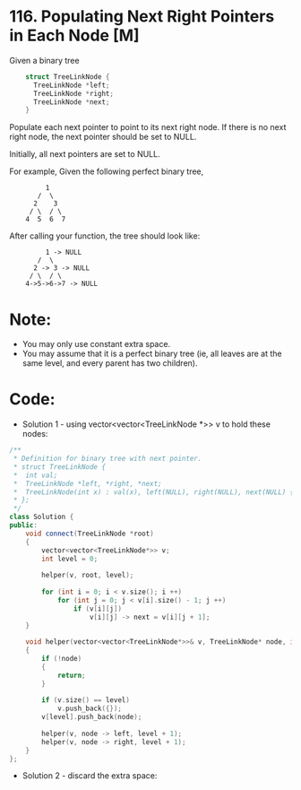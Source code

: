 # 116. Populating Next Right Pointers in Each Node [M]
Given a binary tree
```c++
    struct TreeLinkNode {
      TreeLinkNode *left;
      TreeLinkNode *right;
      TreeLinkNode *next;
    }
```
Populate each next pointer to point to its next right node. If there is no next right node, the next pointer should be set to NULL.

Initially, all next pointers are set to NULL.

For example,
Given the following perfect binary tree,
```
         1
       /  \
      2    3
     / \  / \
    4  5  6  7
```
After calling your function, the tree should look like:
```
         1 -> NULL
       /  \
      2 -> 3 -> NULL
     / \  / \
    4->5->6->7 -> NULL
```

# Note:

- You may only use constant extra space.
- You may assume that it is a perfect binary tree (ie, all leaves are at the same level, and every parent has two children).

# Code:
- Solution 1 - using vector<vector<TreeLinkNode *>> v to hold these nodes:
```c++
/**
 * Definition for binary tree with next pointer.
 * struct TreeLinkNode {
 *  int val;
 *  TreeLinkNode *left, *right, *next;
 *  TreeLinkNode(int x) : val(x), left(NULL), right(NULL), next(NULL) {}
 * };
 */
class Solution {
public:
    void connect(TreeLinkNode *root) 
    {
        vector<vector<TreeLinkNode*>> v;
        int level = 0;
        
        helper(v, root, level);
        
        for (int i = 0; i < v.size(); i ++)
            for (int j = 0; j < v[i].size() - 1; j ++)
                if (v[i][j])
                    v[i][j] -> next = v[i][j + 1];
    }
    
    void helper(vector<vector<TreeLinkNode*>>& v, TreeLinkNode* node, int level)
    {
        if (!node)
        {
            return;
        }
        
        if (v.size() == level)
            v.push_back({});
        v[level].push_back(node);
        
        helper(v, node -> left, level + 1);
        helper(v, node -> right, level + 1);
    }
};
```

- Solution 2 - discard the extra space:
```c++

```

